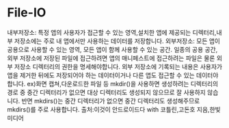 # File-IO
내부저장소: 특정 앱의 사용자가 접근할 수 있는 영역,설치한 앱에 제공되는 디렉터리,내부 저장소에는 주로 내 앱에서만 사용하는 데이터를 저장합니다.
외부저장소: 모든 앱이 공용으로 사용할 수 있는 영역, 모든 앱이 함께 사용할 수 있는 공간. 일종의 공용 공간,외부 저장소에 저장된 파일에 접근하려면 앱의 매니페스트에 접근하려는 파일은 물론
외부 저장소 디렉터리의 권한을 명세해야합니다.
외부 저장소에 기록되는 내용은 사용자가 앱을 제거한 뒤에도 저장되어야 하는 데이터이거나 다른 앱도 접근할 수 있는 데이터야 합니다. ex)화면 캡쳐,다운로드한 파일 등
mkdir()을 사용하면 생성하려는 디렉터리의 경로 중 중간 디렉터리가 없으면 대상 디렉터리도 생성되지 않으므로 잘 사용하지 않습니다.
반면 mkdirs()는 중간 디렉터리가 없으면 중간 디렉터리도 생성해주므로 mkdirs()를 주로 사용합니다.
출처:이것이 안드로이드다 with 코틀린,고돈호 지음,한빛 미디어
